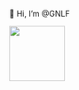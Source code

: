 👋 Hi, I’m @GNLF

<div style="width:100px;height:100px;overflow:hidden">
  <img src="https://gnlf.gitee.io/test/img/avatar.jpg" width="100%" height="100%"  />
</div>

<!---
GNLF/GNLF is a ✨ special ✨ repository because its `README.md` (this file) appears on your GitHub profile.
You can click the Preview link to take a look at your changes.
--->

